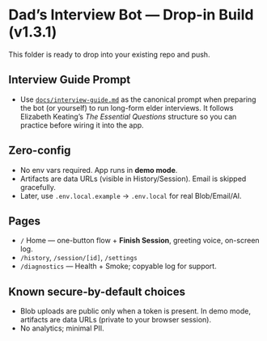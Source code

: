 # Dad’s Interview Bot — Drop-in Build (v1.3.1)

This folder is ready to drop into your existing repo and push.

## Interview Guide Prompt
- Use [`docs/interview-guide.md`](docs/interview-guide.md) as the canonical prompt when preparing the bot (or yourself) to run long-form elder interviews. It follows Elizabeth Keating’s *The Essential Questions* structure so you can practice before wiring it into the app.

## Zero-config
- No env vars required. App runs in **demo mode**.
- Artifacts are data URLs (visible in History/Session). Email is skipped gracefully.
- Later, use `.env.local.example` → `.env.local` for real Blob/Email/AI.

## Pages
- `/` Home — one-button flow + **Finish Session**, greeting voice, on-screen log.
- `/history`, `/session/[id]`, `/settings`
- `/diagnostics` — Health + Smoke; copyable log for support.

## Known secure-by-default choices
- Blob uploads are public only when a token is present. In demo mode, artifacts are data URLs (private to your browser session).
- No analytics; minimal PII.
